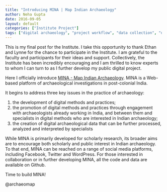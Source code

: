 ```yaml
---
title: "Introducing MINA | Map Indian Archaeology"
author: Neha Gupta
date: 2016-09-05
layout: default
categories: ["Institute Project"]
tags: ["digital archaeology", "project workflow", "data collection", "data cleaning"]
---
```

This is my final post for the Institute. I take this opportunity to thank Ethan and Lynne for the chance to participate in the Institute. I am grateful to the faculty and participants for their ideas and support. Collectively, the Institute has been incredibly encouraging and I am thrilled to know experts to whom I can turn to as I further develop my public digital project.

Here I officially introduce [MINA - Map Indian Archaeology](https://dngupta.github.io/mina.github.io/). MINA is a Web-based platform of archaeological investigations in post-colonial India. 

It begins to address three key issues in the practice of archaeology:

1. the development of digital methods and practices;
2. the promotion of digital methods and practices through engagement with archaeologists already working in India, and between them and specialists in digital methods who are interested in Indian archaeology;
3. the creation of digital archaeological data that can be further processed, analyzed and interpreted by specialists

While MINA is primarily developed for scholarly research, its broader aims are to encourage both scholarly and public interest in Indian archaeology. To that end, MINA can be reached on a range of social media platforms, including Facebook, Twitter and WordPress. For those interested in collaboration or in further developing MINA, all the code and data are available on Github.

Time to build MINA!


@archaeomap